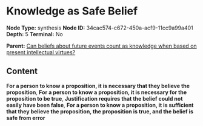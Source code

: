 # Knowledge as Safe Belief

**Node Type:** synthesis
**Node ID:** 34cac574-c672-450a-acf9-11cc9a99a401
**Depth:** 5
**Terminal:** No

**Parent:** [Can beliefs about future events count as knowledge when based on present intellectual virtues?](can-beliefs-about-future-events-count-as-knowledge-when-based-on-present-intellectual-virtues-antithesis-74480344-08b8-4368-8771-69be931ff5c7.md)

## Content

**For a person to know a proposition, it is necessary that they believe the proposition**, **For a person to know a proposition, it is necessary for the proposition to be true**, **Justification requires that the belief could not easily have been false**, **For a person to know a proposition, it is sufficient that they believe the proposition, the proposition is true, and the belief is safe from error**
